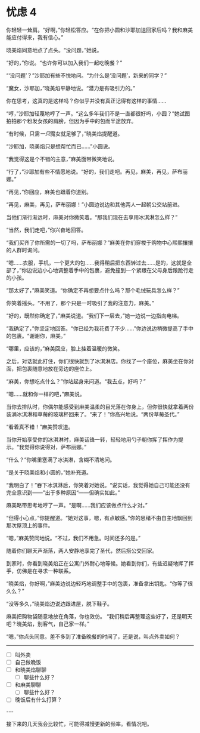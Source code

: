 # 忧虑 4

你轻轻一耸肩。“好啊，”你轻松答应。“在你把小圆和沙耶加送回家后吗？我和麻美能应付得来，我有信心。”

晓美焰同意地点了点头。“没问题，”她说。

“好的，”你说。“也许你可以加入我们一起吃晚餐？”

“‘没问题’？”沙耶加有些不悦地问。“为什么是‘没问题’，新来的同学？”

“魔女，沙耶加，”晓美焰平静地说。“潜力是有吸引力的。”

你在思考，这真的是这样吗？你似乎并没有真正记得有这样的事情……

“哼，”沙耶加轻蔑地哼了一声。“这么多年我们不是一直都很好吗，小圆？”她试图拍拍那个粉发女孩的肩膀，但因为手中的包而半途放弃。

“有时候，只需*一只*魔女就足够了，”晓美焰提醒道。

“沙耶加，晓美焰只是想帮忙而已......”小圆说。

“我觉得这是个不错的主意，”麻美面带微笑地说。

“行了，”沙耶加有些不情愿地说。“好的，我们走吧。再见，麻美，再见，萨布丽娜。”

“再见，”你回应，麻美也跟着你道别。

“再见，麻美，再见，萨布丽娜！”小圆边说边和其他两人一起朝公交站前进。

当他们渐行渐远时，麻美对你微笑着。“那我们现在去享用冰淇淋怎么样？”

“当然，我们走吧，”你兴奋地回答。

“我们买齐了你所需的一切了吗，萨布丽娜？”麻美在你们穿梭于购物中心熙熙攘攘的人群时询问。

“嗯……衣服，手机，一个更大的包……我得稍后把东西转过去……是的，这就是全部了，”你边说边小心地调整着手中的包裹，避免撞到一个紧跟在父母身后踉跄行走的小孩。

“那太好了，”麻美笑道。“你确定不再想要点什么吗？那个毛绒玩具怎么样？”

你笑着摇头。“不用了，那个只是一时吸引了我的注意力，麻美。”

“好的，既然你确定了，”麻美说道。“我们下一层去，”她一边说一边指向电梯。

“我确定了，”你坚定地回答。“你已经为我花费了不少……”你边说边稍微提高了手中的包裹。“谢谢你，麻美。”

“哪里，应该的，”麻美回应，脸上挂着温暖的微笑。

之后，对话就此打住，你们很快就到了冰淇淋店。你找了一个座位，麻美坐在你对面，把包裹随意地放在旁边的座位上。

“麻美，你想吃点什么？”你站起身来问道。“我去点，好吗？”

“嗯……就和你一样的吧，”麻美说。

当你去排队时，你偶尔能感受到麻美温柔的目光落在你身上，但你很快就拿着两份装满冰淇淋和草莓的玻璃杯回来了。“来了！”你高兴地说。“两份草莓圣代。”

“看着真不错！”麻美赞叹道。

当你开始享受你的冰淇淋时，麻美话锋一转，轻轻地用勺子朝你挥了挥作为提示。“我觉得你说得对，萨布丽娜。”

“什么？”你嘴里塞满了冰淇淋，含糊不清地问。

“是关于晓美焰和小圆的，”她补充道。

“我明白了！”吞下冰淇淋后，你笑着对她说。“说实话，我觉得她自己可能还没有完全意识到——”出于多种原因“——但确实如此。”

麻美略带思考地哼了一声。“是啊……我们应该做点什么才对。”

“但得小心点，”你提醒道。“她对这事，嗯，有点敏感。”你的思绪不由自主地飘回到那次屋顶上的事件。

“嗯，”麻美赞同地说。“不过，我们不用急。时间还多的是。”

随着你们聊天声渐落，两人安静地享完了圣代，然后搭公交回家。

到家时，你看到晓美焰正在公寓门外耐心地等候。她看到你们，有些迟疑地挥了挥手，仿佛是在寻求一种联系。

“晓美焰，你好啊，”麻美边说边轻巧地调整手中的包裹，准备拿出钥匙。“你等了很久么？”

“没等多久，”晓美焰边说边跟进屋，脱下鞋子。

麻美把购物袋随意地放在角落，你也效仿。 “我们稍后再整理这些好了，还是明天吧？晓美焰，别客气，自己家一样。”

“嗯，”你点头同意。差不多到了准备晚餐的时间了，还是说，叫点外卖如何？

---

- [ ] 叫外卖
- [ ] 自己做晚饭
- [ ] 和晓美焰聊聊
  - [ ] 聊些什么好？
- [ ] 和麻美聊聊
  - [ ] 聊些什么好？
- [ ] 晚饭后有什么打算？

---​

接下来的几天我会比较忙，可能得减慢更新的频率。看情况吧。

